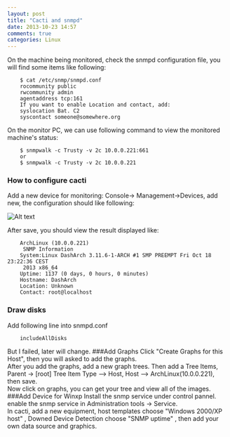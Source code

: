 ```yaml
---
layout: post
title: "Cacti and snmpd"
date: 2013-10-23 14:57
comments: true
categories: Linux
---
```

On the machine being monitored, check the snmpd configuration file, you will find some items like following:

```
	$ cat /etc/snmp/snmpd.conf
	rocommunity public 
	rwcommunity admin
	agentaddress tcp:161
	If you want to enable Location and contact, add:
	syslocation Bat. C2
	syscontact someone@somewhere.org
```

On the monitor PC, we can use following command to view the monitored machine's status:

```
	$ snmpwalk -c Trusty -v 2c 10.0.0.221:661
	or
	$ snmpwalk -c Trusty -v 2c 10.0.0.221
```

### How to configure cacti
Add a new device for monitoring: Console-> Management->Devices, add new, the configuration should like following:

![Alt text](/images/cacti_configure.jpg "cacti configuration")

After save, you should view the result displayed like:

```
	ArchLinux (10.0.0.221) 
	 SNMP Information
	System:Linux DashArch 3.11.6-1-ARCH #1 SMP PREEMPT Fri Oct 18 23:22:36 CEST
	 2013 x86_64
	Uptime: 1137 (0 days, 0 hours, 0 minutes)
	Hostname: DashArch
	Location: Unknown
	Contact: root@localhost
```

### Draw disks
Add following line into snmpd.conf

```
	includeAllDisks
```

But I failed, later will change. 
###Add Graphs
Click "Create Graphs for this Host", then you will asked to add the graphs.   
After you add the graphs, add a new graph trees. Then add a Tree Items, Parent -> [root] Tree Item Type --> Host, Host --> ArchLinux(10.0.0.221), then save.    
Now click on graphs, you can get your tree and view all of the images.  
###Add Device for Winxp
Install the snmp service under control pannel.   
enable the snmp service in Administration tools -> Service.   
In cacti, add a new equipment,  host templates choose "Windows 2000/XP host" , Downed Device Detection choose "SNMP uptime" , then add your own data source and graphics. 
